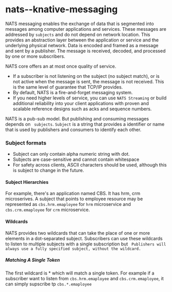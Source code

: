 # nats--knative-messaging

NATS messaging enables the exchange of data that is segmented into messages among computer applications and services. 
These messages are addressed by ``` subjects ``` and do not depend on network location. This provides an abstraction 
layer between the application or service and the underlying physical network. Data is encoded and framed as a message and sent by a publisher. 
The message is received, decoded, and processed by one or more subscribers.

NATS core offers an at most once quality of service. 
- If a subscriber is not listening on the subject (no subject match), or is not active when the message is sent, the message is not received. This is the same level of guarantee that TCP/IP provides. 
- By default, NATS is a fire-and-forget messaging system. 
- If you need higher levels of service, you can use ```NATS Streaming``` or build additional reliability into your client applications with proven and scalable reference designs such as acks and sequence numbers.

NATS is a pub-sub model. But publishing and consuming messages depends on ``` subjects```. ```Subject``` is a string that provides a identifier or name that is used by publishers and consumers to identify each other. 

### Subject formats

- Subject can only contain alpha numeric string with dot.
- Subjects are case-sensitive and cannot contain whitespace
- For safety across clients, ASCII characters should be used, although this is subject to change in the future.


#### Subject Hierarchies

For example, there's an application named CBS. It has hrm, crm microserives. A subject that points to employee resource may be represented as ``` cbs.hrm.emaployee ``` for ```hrm``` microservice and ``` cbs.crm.emaployee ``` for ```crm``` microservice.

#### Wildcards
NATS provides two wildcards that can take the place of one or more elements in a dot-separated subject. Subscribers can use these wildcards to listen to multiple subjects with a single subscription but ``` Publishers will always use a fully specified subject, without the wildcard.```

##### Matching A Single Token

The first wildcard is * which will match a single token. For example if a subscriber want to listen from ``` cbs.hrm.emaployee ```  and  ``` cbs.crm.emaployee ```, it can simply supscribe tp  ``` cbs.*.emaployee ```








